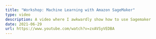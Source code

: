 ```yaml
---
title: "Workshop: Machine Learning with Amazon SageMaker"
type: video
description: A video where I awkwardly show how to use Sagemaker
date: 2021-06-29
url: https://www.youtube.com/watch?v=zxAVSyVEDBA
---
```

